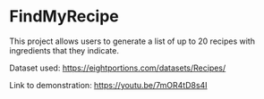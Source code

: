 # FindMyRecipe

This project allows users to generate a list of up to 20 recipes with ingredients that they indicate.

Dataset used: https://eightportions.com/datasets/Recipes/

Link to demonstration: https://youtu.be/7mOR4tD8s4I
